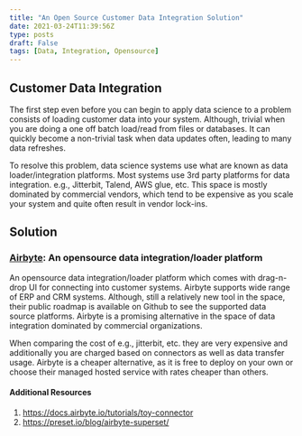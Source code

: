 ```yaml
---
title: "An Open Source Customer Data Integration Solution"
date: 2021-03-24T11:39:56Z
type: posts
draft: False 
tags: [Data, Integration, Opensource]
---
```

## Customer Data Integration

The first step even before you can begin to apply data science to a problem consists of loading customer data into your system.
Although, trivial when you are doing a one off batch load/read from files or databases. It can quickly become a non-trivial task when data updates often, 
leading to many data refreshes.

To resolve this problem, data science systems use what are known as data loader/integration platforms. Most systems use 3rd party platforms for data integration. e.g., Jitterbit, Talend, AWS glue, etc. This space is mostly dominated by commercial vendors, which tend to be expensive as you scale your system and quite often result in vendor lock-ins.

## Solution

### [Airbyte](https://airbyte.io/): An opensource data integration/loader platform

An opensource data integration/loader platform which comes with drag-n-drop UI for connecting into customer systems. Airbyte supports wide range of ERP and CRM systems. Although, still a relatively new tool in the space, their public roadmap is available on Github to see the supported data source platforms. Airbyte is a promising alternative in the space of data integration dominated by commercial organizations.

When comparing the cost of e.g., jitterbit, etc. they are very expensive and additionally you are charged based on connectors as well as data transfer usage. Airbyte is a cheaper alternative, as it is free to deploy on your own or choose their managed hosted service with rates cheaper than others.


#### Additional Resources

1. https://docs.airbyte.io/tutorials/toy-connector
2. https://preset.io/blog/airbyte-superset/